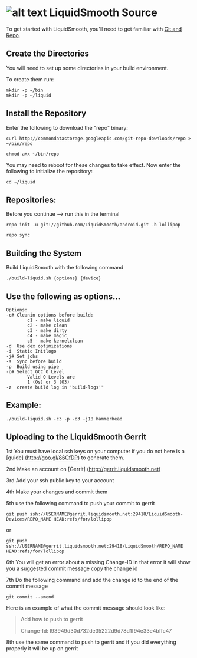 ![alt text](http://stats.liquidsmooth.net/images/logo2.png "LiquidSmooth")
LiquidSmooth Source
===================
To get started with LiquidSmooth, you'll need to get
familiar with [Git and Repo](http://source.android.com/source/version-control.html).

Create the Directories
----------------------

You will need to set up some directories in your build environment.

To create them run:

    mkdir -p ~/bin
    mkdir -p ~/liquid

Install the Repository
----------------------

Enter the following to download the "repo" binary:

    curl http://commondatastorage.googleapis.com/git-repo-downloads/repo > ~/bin/repo

    chmod a+x ~/bin/repo

You may need to reboot for these changes to take effect. 
Now enter the following to initialize the repository:

    cd ~/liquid


Repositories:
---------------

Before you continue --> run this in the terminal

    repo init -u git://github.com/LiquidSmooth/android.git -b lollipop

    repo sync
    

Building the System
---------------

Build LiquidSmooth with the following command

    ./build-liquid.sh {options} {device}

Use the following as options...
---------------

    Options:
    -c# Cleanin options before build:
            c1 - make liquid
            c2 - make clean
            c3 - make dirty
            c4 - make magic
            c5 - make kernelclean
    -d  Use dex optimizations
    -i  Static Initlogo
    -j# Set jobs
    -s  Sync before build
    -p  Build using pipe
    -o# Select GCC O Level
            Valid O Levels are
            1 (Os) or 3 (O3)
    -z  create build log in 'build-logs'"

Example:
---------------
    ./build-liquid.sh -c3 -p -o3 -j18 hammerhead

Uploading to the LiquidSmooth Gerrit
---------------

1st You must have local ssh keys on your computer if you do not here is a [guide] (http://goo.gl/86CfDP) to generate them.

2nd Make an account on [Gerrit] (http://gerrit.liquidsmooth.net)

3rd Add your ssh public key to your account

4th Make your changes and commit them

5th use the following command to push your commit to gerrit

    git push ssh://USERNAME@gerrit.liquidsmooth.net:29418/LiquidSmooth-Devices/REPO_NAME HEAD:refs/for/lollipop
or

    git push ssh://USERNAME@gerrit.liquidsmooth.net:29418/LiquidSmooth/REPO_NAME HEAD:refs/for/lollipop

6th You will get an error about a missing Change-ID in that error it will show you a suggested commit message copy the change id

7th Do the following command and add the change id to the end of the commit message

    git commit --amend

Here is an example of what the commit message should look like:

> Add how to push to gerrit
>
> Change-Id: I93949d30d732de35222d9d78d1f94e33e4bffc47

8th use the same command to push to gerrit and if you did everything properly it will be up on gerrit
